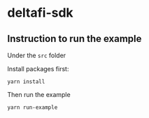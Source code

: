 # deltafi-sdk
## Instruction to run the example
Under the `src` folder

Install packages first:
``` 
yarn install
```

Then run the example
```
yarn run-example
```

